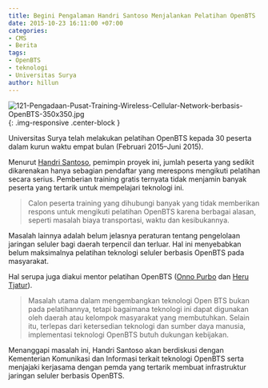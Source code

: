 ```yaml
---
title: Begini Pengalaman Handri Santoso Menjalankan Pelatihan OpenBTS
date: 2015-10-23 16:11:00 +07:00
categories:
- CMS
- Berita
tags:
- OpenBTS
- teknologi
- Universitas Surya
author: hillun
---
```


![121-Pengadaan-Pusat-Training-Wireless-Cellular-Network-berbasis-OpenBTS-350x350.jpg](/uploads/121-Pengadaan-Pusat-Training-Wireless-Cellular-Network-berbasis-OpenBTS-350x350.jpg){: .img-responsive .center-block }

Universitas Surya telah melakukan pelatihan OpenBTS kepada 30 peserta dalam kurun waktu empat bulan (Februari 2015–Juni 2015).

Menurut [Handri Santoso](http://ciptamedia.org/team/handri-santoso/), pemimpin proyek ini, jumlah peserta yang sedikit dikarenakan hanya sebagian pendaftar yang merespons mengikuti pelatihan secara serius. Pemberian training gratis ternyata tidak menjamin banyak peserta yang tertarik untuk mempelajari teknologi ini.

> Calon peserta training yang dihubungi banyak yang tidak memberikan respons untuk mengikuti pelatihan OpenBTS karena berbagai alasan, seperti masalah biaya transportasi, waktu dan kesibukannya.

Masalah lainnya adalah belum jelasnya peraturan tentang pengelolaan jaringan seluler bagi daerah terpencil dan terluar. Hal ini menyebabkan belum maksimalnya pelatihan teknologi seluler berbasis OpenBTS pada masyarakat.

Hal serupa juga diakui mentor pelatihan OpenBTS ([Onno Purbo](http://ciptamedia.org/team/onno-purbo/) dan [Heru Tjatur](http://ciptamedia.org/team/heru-tjatur/)).

> Masalah utama dalam mengembangkan teknologi Open BTS bukan pada pelatihannya, tetapi bagaimana teknologi ini dapat digunakan oleh daerah atau kelompok masyarakat yang membutuhkan. Selain itu, terlepas dari ketersedian teknologi dan sumber daya manusia, implementasi teknologi OpenBTS butuh dukungan kebijakan.

Menanggapi masalah ini, Handri Santoso akan berdiskusi dengan Kementerian Komunikasi dan Informasi terkait teknologi OpenBTS serta menjajaki kerjasama dengan pemda yang tertarik membuat infrastruktur jaringan seluler berbasis OpenBTS.
